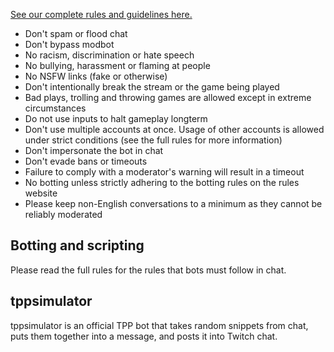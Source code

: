 [See our complete rules and guidelines here.](https://docs.google.com/document/d/1qKUs1m_YTXPdARMkWg3E4eM6igNNzXBRhR0ctaW7veI/edit?usp=sharing)

- Don't spam or flood chat
- Don't bypass modbot
- No racism, discrimination or hate speech
- No bullying, harassment or flaming at people
- No NSFW links \(fake or otherwise\)
- Don't intentionally break the stream or the game being played
- Bad plays, trolling and throwing games are allowed except in extreme circumstances
- Do not use inputs to halt gameplay longterm
- Don't use multiple accounts at once. Usage of other accounts is allowed under strict conditions \(see the full rules for more information\)
- Don't impersonate the bot in chat
- Don't evade bans or timeouts
- Failure to comply with a moderator's warning will result in a timeout
- No botting unless strictly adhering to the botting rules on the rules website
- Please keep non-English conversations to a minimum as they cannot be reliably moderated

## Botting and scripting

Please read the full rules for the rules that bots must follow in chat.

## tppsimulator

tppsimulator is an official TPP bot that takes random snippets from chat, puts them together into a message, and posts it into Twitch chat.